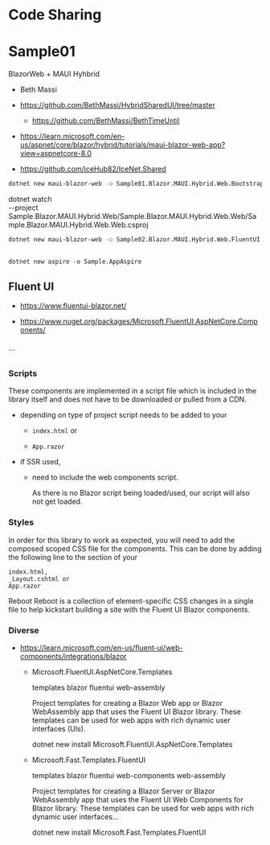 # Code Sharing

# Sample01

BlazorWeb + MAUI Hyhbrid

-   Beth Massi

*   https://github.com/BethMassi/HybridSharedUI/tree/master

    *   https://github.com/BethMassi/BethTimeUntil

*   https://learn.microsoft.com/en-us/aspnet/core/blazor/hybrid/tutorials/maui-blazor-web-app?view=aspnetcore-8.0

*   https://github.com/iceHub82/IceNet.Shared

```bash
dotnet new maui-blazor-web -o Sample01.Blazor.MAUI.Hybrid.Web.Bootstrap
```

dotnet watch \
    --project \
        Sample.Blazor.MAUI.Hybrid.Web/Sample.Blazor.MAUI.Hybrid.Web.Web/Sample.Blazor.MAUI.Hybrid.Web.Web.csproj


```bash
dotnet new maui-blazor-web -o Sample02.Blazor.MAUI.Hybrid.Web.FluentUI
```

## 

```
dotnet new aspire -o Sample.AppAspire
```


## Fluent UI

*   https://www.fluentui-blazor.net/

*   https://www.nuget.org/packages/Microsoft.FluentUI.AspNetCore.Components/

    ```xml
  <ItemGroup>
    <PackageReference Include="Microsoft.FluentUI.AspNetCore.Components" Version="4.8.0" />
  </ItemGroup>
    ```

### Scripts

These components are implemented in a script file which is included in the library itself and does 
not have to be downloaded or pulled from a CDN.

*   depending on type of project script needs to be added to your 

    *   `index.html` or 

    *   `App.razor` 

*   if SSR used,

    *   need to include the web components script. 
    
        As there is no Blazor script being loaded/used, our script will also not get loaded.

### Styles

In order for this library to work as expected, you will need to add the composed scoped CSS file 
for the components. This can be done by adding the following line to the <head> section of your 

    index.html, 
    _Layout.cshtml or 
    App.razor 
    
<link rel="stylesheet" href="{PROJECT_NAME}.styles.css" />

Reboot
Reboot is a collection of element-specific CSS changes in a single file to help kickstart building a site with the Fluent UI Blazor components.

<link rel="stylesheet" href="_content/Microsoft.FluentUI.AspNetCore.Components/css/reboot.css" />


### Diverse

*   https://learn.microsoft.com/en-us/fluent-ui/web-components/integrations/blazor

    *   Microsoft.FluentUI.AspNetCore.Templates

        templates blazor fluentui web-assembly

        Project templates for creating a Blazor Web app or Blazor WebAssembly app that uses the Fluent UI Blazor library. 
        These templates can be used for web apps with rich dynamic user interfaces (UIs).

        dotnet new install Microsoft.FluentUI.AspNetCore.Templates

    *   Microsoft.Fast.Templates.FluentUI

        templates blazor fluentui web-components web-assembly

        Project templates for creating a Blazor Server or Blazor WebAssembly app that uses the Fluent UI Web Components 
        for Blazor library. These templates can be used for web apps with rich dynamic user interfaces...

        dotnet new install Microsoft.Fast.Templates.FluentUI